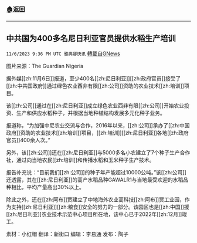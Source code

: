 ###  [:house:返回](README.md)
---


## 中共国为400多名尼日利亚官员提供水稻生产培训
`11/6/2023 9:36 PM UTC 雅典娜快讯` [轉載自GNews](https://gnews.org/articles/1932167)

图片来源：The  Guardian Nigeria

据外媒[[zh:11月6日]]报道，至少400名[[zh:尼日利亚]][[zh:政府官员]]接受了[[zh:中共国政府]]通过绿色农业西非有限[[zh:公司]]资助的农业技术[[zh:培训]]项目。

该[[zh:公司]]通过在[[zh:尼日利亚]]成立绿色农业西非有限[[zh:公司]]开始农业投资、生产和供应水稻种子，并根据当地种植结构发展多元化种子业务。

报道称，“为加强中尼农业交流与合作，2016年以来，[[zh:公司]]承办了[[zh:中国政府]]资助的农业技术[[zh:培训]]项目，[[zh:培训]][[zh:尼日利亚]]各地[[zh:政府官员]]400余人次。”

另外，该[[zh:公司]]还在[[zh:尼日利亚]]与5000多名小农建立了7个种子生产合作社，通过向当地农民[[zh:培训]]和传播水稻和玉米种子生产技术。

报告补充说：“目前我们[[zh:公司]]的种子年产能超过10000公吨。”该[[zh:公司]]还透露，其在[[zh:尼日利亚]]的高产水稻品种GAWALR1与当地最受欢迎的水稻品种相比，平均产量高出30%以上。

除此之外，还在[[zh:阿布]]贾建立了中地海外农业高科技[[zh:阿布]]贾工业园，作为支持[[zh:尼日利亚]][[zh:粮食]]安全的努力的一部分。该园区也是[[zh:中国]]援[[zh:尼日利亚]]农业技术示范中心项目所在地，该中心已于2022年[[zh:12月]]竣工。

素材：小红帽  翻译：新街口  编辑：李易通  发布：陶子


